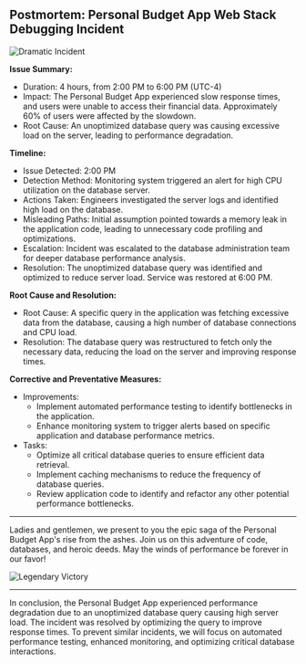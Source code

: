 ## Postmortem: Personal Budget App Web Stack Debugging Incident

![Dramatic Incident](https://live.staticflickr.com/5474/14063148918_de4744ac3c_z.jpg)

**Issue Summary:**
- Duration: 4 hours, from 2:00 PM to 6:00 PM (UTC-4)
- Impact: The Personal Budget App experienced slow response times, and users were unable to access their financial data. Approximately 60% of users were affected by the slowdown.
- Root Cause: An unoptimized database query was causing excessive load on the server, leading to performance degradation.

**Timeline:**
- Issue Detected: 2:00 PM
- Detection Method: Monitoring system triggered an alert for high CPU utilization on the database server.
- Actions Taken: Engineers investigated the server logs and identified high load on the database.
- Misleading Paths: Initial assumption pointed towards a memory leak in the application code, leading to unnecessary code profiling and optimizations.
- Escalation: Incident was escalated to the database administration team for deeper database performance analysis.
- Resolution: The unoptimized database query was identified and optimized to reduce server load. Service was restored at 6:00 PM.

**Root Cause and Resolution:**
- Root Cause: A specific query in the application was fetching excessive data from the database, causing a high number of database connections and CPU load.
- Resolution: The database query was restructured to fetch only the necessary data, reducing the load on the server and improving response times.

**Corrective and Preventative Measures:**
- Improvements:
  - Implement automated performance testing to identify bottlenecks in the application.
  - Enhance monitoring system to trigger alerts based on specific application and database performance metrics.
- Tasks:
  - Optimize all critical database queries to ensure efficient data retrieval.
  - Implement caching mechanisms to reduce the frequency of database queries.
  - Review application code to identify and refactor any other potential performance bottlenecks.

---
Ladies and gentlemen, we present to you the epic saga of the Personal Budget App's rise from the ashes. Join us on this adventure of code, databases, and heroic deeds. May the winds of performance be forever in our favor!

![Legendary Victory](https://t4.ftcdn.net/jpg/03/26/36/99/360_F_326369958_ZW8c6FuxP3d0GpW8mmhcYWTVuNkTfjU4.jpg)

---

In conclusion, the Personal Budget App experienced performance degradation due to an unoptimized database query causing high server load. The incident was resolved by optimizing the query to improve response times. To prevent similar incidents, we will focus on automated performance testing, enhanced monitoring, and optimizing critical database interactions.
